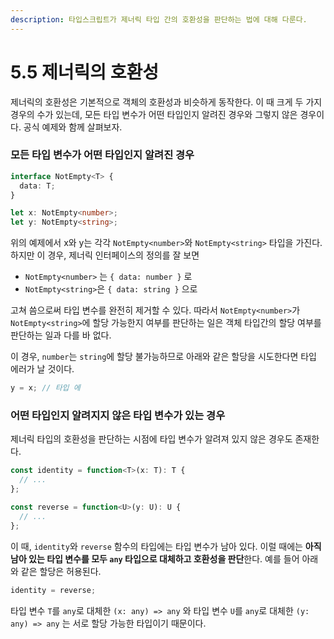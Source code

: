 ```yaml
---
description: 타입스크립트가 제너릭 타입 간의 호환성을 판단하는 법에 대해 다룬다.
---
```


# 5.5 제너릭의 호환성

제너릭의 호환성은 기본적으로 객체의 호환성과 비슷하게 동작한다. 이 때 크게 두 가지 경우의 수가 있는데, 모든 타입 변수가 어떤 타입인지 알려진 경우와 그렇지 않은 경우이다. 공식 예제와 함께 살펴보자.

### **모든 타입 변수가 어떤 타입인지 알려진 경우**

```typescript
interface NotEmpty<T> {
  data: T;
}

let x: NotEmpty<number>;
let y: NotEmpty<string>;
```

위의 예제에서 x와 y는 각각 `NotEmpty<number>`와 `NotEmpty<string>` 타입을 가진다. 하지만 이 경우, 제너릭 인터페이스의 정의를 잘 보면

* `NotEmpty<number>` 는 `{ data: number }` 로
* `NotEmpty<string>`은 `{ data: string }` 으로 

고쳐 씀으로써 타입 변수를 완전히 제거할 수 있다. 따라서 `NotEmpty<number>`가 `NotEmpty<string>`에 할당 가능한지 여부를 판단하는 일은 객체 타입간의 할당 여부를 판단하는 일과 다를 바 없다. 

이 경우, `number`는 `string`에 할당 불가능하므로 아래와 같은 할당을 시도한다면 타입 에러가 날 것이다.

```typescript
y = x; // 타입 에
```

### **어떤 타입인지 알려지지 않은 타입 변수가 있는 경우**

제너릭 타입의 호환성을 판단하는 시점에 타입 변수가 알려져 있지 않은 경우도 존재한다.

```typescript
const identity = function<T>(x: T): T {
  // ...
};

const reverse = function<U>(y: U): U {
  // ...
};
```

이 때, `identity`와 `reverse` 함수의 타입에는 타입 변수가 남아 있다. 이럴 때에는 **아직 남아 있는 타입 변수를 모두 `any` 타입으로 대체하고 호환성을 판단**한다. 예를 들어 아래와 같은 할당은 허용된다. 

```typescript
identity = reverse;
```

타입 변수 `T`를 `any`로 대체한 `(x: any) => any` 와 타입 변수 `U`를 `any`로 대체한 `(y: any) => any` 는 서로 할당 가능한 타입이기 때문이다.


